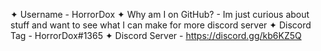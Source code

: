 ✦ Username - HorrorDox
✦ Why am I on GitHub? - Im just curious about stuff and want to see what I can make for more discord server
✦ Discord Tag - HorrorDox#1365
✦ Discord Server - https://discord.gg/kb6KZ5Q

<!---
HorrorDox/HorrorDox is a ✨ special ✨ repository because its `README.md` (this file) appears on your GitHub profile.
You can click the Preview link to take a look at your changes.
--->

